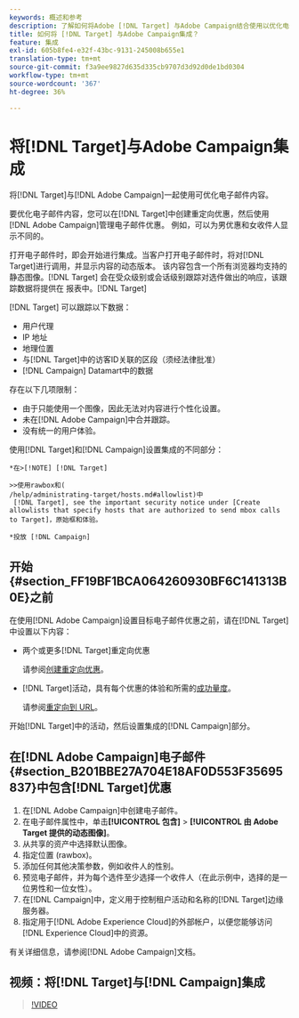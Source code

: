 ```yaml
---
keywords: 概述和参考
description: 了解如何将Adobe [!DNL Target] 与Adobe Campaign结合使用以优化电子邮件内容。
title: 如何将 [!DNL Target] 与Adobe Campaign集成？
feature: 集成
exl-id: 605b8fe4-e32f-43bc-9131-245008b655e1
translation-type: tm+mt
source-git-commit: f3a9ee9827d635d335cb9707d3d92d0de1bd0304
workflow-type: tm+mt
source-wordcount: '367'
ht-degree: 36%

---
```


# 将[!DNL Target]与Adobe Campaign集成

将[!DNL Target]与[!DNL Adobe Campaign]一起使用可优化电子邮件内容。

要优化电子邮件内容，您可以在[!DNL Target]中创建重定向优惠，然后使用[!DNL Adobe Campaign]管理电子邮件优惠。 例如，可以为男优惠和女收件人显示不同的。

打开电子邮件时，即会开始进行集成。当客户打开电子邮件时，将对[!DNL Target]进行调用，并显示内容的动态版本。 该内容包含一个所有浏览器均支持的静态图像。[!DNL Target] 会在受众级别或会话级别跟踪对选件做出的响应，该跟踪数据将提供在 报表中。[!DNL Target]

[!DNL Target] 可以跟踪以下数据：

* 用户代理
* IP 地址
* 地理位置
* 与[!DNL Target]中的访客ID关联的区段（须经法律批准）
* [!DNL Campaign] Datamart中的数据

存在以下几项限制：

* 由于只能使用一个图像，因此无法对内容进行个性化设置。
* 未在[!DNL Adobe Campaign]中合并跟踪。
* 没有统一的用户体验。

使用[!DNL Target]和[!DNL Campaign]设置集成的不同部分：

    *在>[!NOTE] [!DNL Target]
    
    >>使用rawbox和(
    /help/administrating-target/hosts.md#allowlist)中
     [!DNL Target], see the important security notice under [Create allowlists that specify hosts that are authorized to send mbox calls to Target]，原始框和体验。
    
    *投放 [!DNL Campaign]

## 开始{#section_FF19BF1BCA064260930BF6C141313B0E}之前

在使用[!DNL Adobe Campaign]设置目标电子邮件优惠之前，请在[!DNL Target]中设置以下内容：

* 两个或更多[!DNL Target]重定向优惠

   请参阅[创建重定向优惠](/help/c-experiences/c-manage-content/offer-redirect.md)。

* [!DNL Target]活动，具有每个优惠的体验和所需的[成功量度](/help/c-activities/r-success-metrics/success-metrics.md)。

   请参阅[重定向到 URL](/help/c-experiences/c-visual-experience-composer/redirect-offer.md)。

开始[!DNL Target]中的活动，然后设置集成的[!DNL Campaign]部分。

## 在[!DNL Adobe Campaign]电子邮件{#section_B201BBE27A704E18AF0D553F35695837}中包含[!DNL Target]优惠

1. 在[!DNL Adobe Campaign]中创建电子邮件。
1. 在电子邮件属性中，单击&#x200B;**[!UICONTROL 包含]** > **[!UICONTROL 由 Adobe Target 提供的动态图像]**。
1. 从共享的资产中选择默认图像。
1. 指定位置 (rawbox)。
1. 添加任何其他决策参数，例如收件人的性别。
1. 预览电子邮件，并为每个选件至少选择一个收件人（在此示例中，选择的是一位男性和一位女性）。
1. 在[!DNL Campaign]中，定义用于控制租户活动和名称的[!DNL Target]边缘服务器。
1. 指定用于[!DNL Adobe Experience Cloud]的外部帐户，以便您能够访问[!DNL Experience Cloud]中的资源。

有关详细信息，请参阅[!DNL Adobe Campaign]文档。

## 视频：将[!DNL Target]与[!DNL Campaign]集成

>[!VIDEO](https://video.tv.adobe.com/v/35149)
